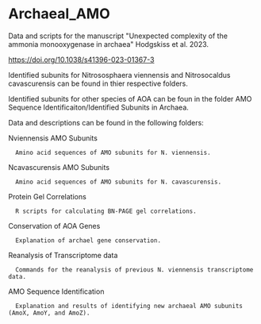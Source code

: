# Archaeal_AMO
Data and scripts for the manuscript "Unexpected complexity of the ammonia monooxygenase in archaea" Hodgskiss et al. 2023.

https://doi.org/10.1038/s41396-023-01367-3

Identified subunits for Nitrososphaera viennensis and Nitrosocaldus cavascurensis can be found in thier respective folders.

Identified subunits for other species of AOA can be foun in the folder AMO Sequence Identificaiton/Identified Subunits in Archaea.

Data and descriptions can be found in the following folders:

Nviennensis AMO Subunits

      Amino acid sequences of AMO subunits for N. viennensis.

Ncavascurensis AMO Subunits

      Amino acid sequences of AMO subunits for N. cavascurensis.

Protein Gel Correlations

      R scripts for calculating BN-PAGE gel correlations.

Conservation of AOA Genes

      Explanation of archael gene conservation.

Reanalysis of Transcriptome data

      Commands for the reanalysis of previous N. viennensis transcriptome data.

AMO Sequence Identification

      Explanation and results of identifying new archaeal AMO subunits (AmoX, AmoY, and AmoZ).


